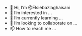 - 👋 Hi, I’m @Elsiebazlaghaisani
- 👀 I’m interested in ...
- 🌱 I’m currently learning ...
- 💞️ I’m looking to collaborate on ...
- 📫 How to reach me ...

<!---
Elsiebazlaghaisani/Elsiebazlaghaisani is a ✨ special ✨ repository because its `README.md` (this file) appears on your GitHub profile.
You can click the Preview link to take a look at your changes.
--->
